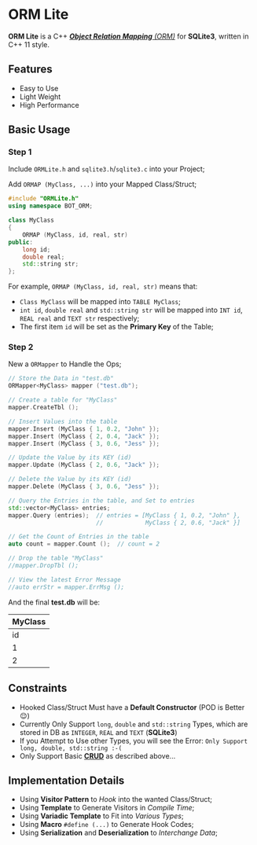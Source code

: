 # ORM Lite

**ORM Lite** is a C++ [_**Object Relation Mapping** (ORM)_](https://en.wikipedia.org/wiki/Object-relational_mapping) for **SQLite3**,
written in C++ 11 style.

## Features

- Easy to Use
- Light Weight
- High Performance

## Basic Usage

### Step 1

Include `ORMLite.h` and `sqlite3.h`/`sqlite3.c` into your Project;

Add `ORMAP (MyClass, ...)` into your Mapped Class/Struct;

``` C++
#include "ORMLite.h"
using namespace BOT_ORM;

class MyClass
{
    ORMAP (MyClass, id, real, str)
public:
    long id;
    double real;
    std::string str;
};
```

For example, `ORMAP (MyClass, id, real, str)` means that:
- `Class MyClass` will be mapped into `TABLE MyClass`;
- `int id`, `double real` and `std::string str` will be mapped
  into `INT id`, `REAL real` and `TEXT str` respectively;
- The first item `id` will be set as the **Primary Key** of the Table;

### Step 2

New a `ORMapper` to Handle the Ops;

``` C++
// Store the Data in "test.db"
ORMapper<MyClass> mapper ("test.db");

// Create a table for "MyClass"
mapper.CreateTbl ();

// Insert Values into the table
mapper.Insert (MyClass { 1, 0.2, "John" });
mapper.Insert (MyClass { 2, 0.4, "Jack" });
mapper.Insert (MyClass { 3, 0.6, "Jess" });

// Update the Value by its KEY (id)
mapper.Update (MyClass { 2, 0.6, "Jack" });

// Delete the Value by its KEY (id)
mapper.Delete (MyClass { 3, 0.6, "Jess" });

// Query the Entries in the table, and Set to entries
std::vector<MyClass> entries;
mapper.Query (entries);  // entries = [MyClass { 1, 0.2, "John" },
                         //            MyClass { 2, 0.6, "Jack" }]

// Get the Count of Entries in the table
auto count = mapper.Count ();  // count = 2

// Drop the table "MyClass"
//mapper.DropTbl ();

// View the latest Error Message
//auto errStr = mapper.ErrMsg ();
```

And the final **test.db** will be:

|    MyClass    |
|---------------|
| id| real|  str|
|  1|  0.2| John|
|  2|  0.6| Jack|

## Constraints

- Hooked Class/Struct Must have a **Default Constructor**
  (POD is Better :relieved:)
- Currently Only Support `long`, `double` and `std::string` Types,
  which are stored in DB as `INTEGER`, `REAL` and `TEXT` (**SQLite3**)
- If you Attempt to Use other Types, you will see the Error:
  `Only Support long, double, std::string :-(`
- Only Support Basic [**CRUD**](https://en.wikipedia.org/wiki/Create,_read,_update_and_delete) as described above...

## Implementation Details

- Using **Visitor Pattern** to *Hook* into the wanted Class/Struct;
- Using **Template** to Generate Visitors in *Compile Time*;
- Using **Variadic Template** to Fit into *Various Types*;
- Using **Macro** `#define (...)` to Generate Hook Codes;
- Using **Serialization** and **Deserialization** to *Interchange Data*;